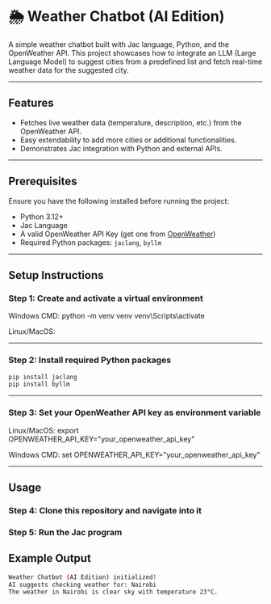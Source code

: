# 🌦️ Weather Chatbot (AI Edition)

A simple weather chatbot built with Jac language, Python, and the OpenWeather API. This project showcases how to integrate an LLM (Large Language Model) to suggest cities from a predefined list and fetch real-time weather data for the suggested city.

---

## Features

-  Fetches live weather data (temperature, description, etc.) from the OpenWeather API.
-  Easy extendability to add more cities or additional functionalities.
-  Demonstrates Jac integration with Python and external APIs.

---

## Prerequisites

Ensure you have the following installed before running the project:

- Python 3.12+
- Jac Language
- A valid OpenWeather API Key (get one from [OpenWeather](https://openweathermap.org/api))
- Required Python packages: `jaclang`, `byllm`

---

## Setup Instructions

### Step 1: Create and activate a virtual environment

Windows CMD:
python -m venv venv
venv\Scripts\activate

Linux/MacOS:



---

### Step 2: Install required Python packages
```bash
pip install jaclang
pip install byllm
````




---

### Step 3: Set your OpenWeather API key as environment variable

Linux/MacOS:
export OPENWEATHER_API_KEY="your_openweather_api_key"

Windows CMD:
set OPENWEATHER_API_KEY="your_openweather_api_key"



---

## Usage

### Step 4: Clone this repository and navigate into it


### Step 5: Run the Jac program

## Example Output
```bash
Weather Chatbot (AI Edition) initialized!
AI suggests checking weather for: Nairobi
The weather in Nairobi is clear sky with temperature 23°C.
```
